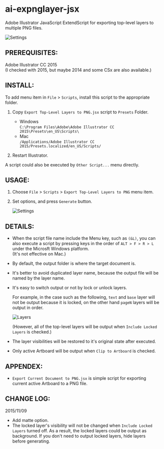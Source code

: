 ai-expnglayer-jsx
=================
Adobe Illustrator JavaScript ExtendScript for exporting top-level layers to multiple PNG files.

![Settings](https://raw.githubusercontent.com/gootara-org/ai-expnglayer-jsx/master/images/settings.png "Settings")


PREREQUISITES:
----------------
Adobe Illustrator CC 2015  
(I checked with 2015, but maybe 2014 and some CSx are also available.)


INSTALL:
----------------
To add menu item in `File` > `Scripts`, install this script to the appropriate folder.

1. Copy `Export Top-Level Layers to PNG.jsx` script to `Presets` Folder.

    + Windows  
      `C:\Program Files\Adobe\Adobe Illustrator CC 2015\Presets\en_US\Scripts\`
    + Mac  
      `/Applications/Adobe Illustrator CC 2015/Presets.localized/en_US/Scripts/`


2. Restart Illustrator.

A script could also be executed by `Other Script...` menu directly.


USAGE:
----------------
1. Choose `File` > `Scripts` > `Export Top-Level Layers to PNG` menu item.

2. Set options, and press `Generate` button.  

    ![Settings](https://raw.githubusercontent.com/gootara-org/ai-expnglayer-jsx/master/images/settings.png "Settings")


DETAILS:
----------------
  + When the script file name include the Menu key, such as `(&L)`,
    you can also execute a script by pressing keys in the order of `ALT > F > R > L`
    under the Microsft Windows platform.  
    (It's not effective on Mac.)

  + By default, the output folder is where the target document is.

  + It's better to avoid duplicated layer name, because the output file will be named by the layer name.

  + It's easy to switch output or not by lock or unlock layers.

    For example, in the case such as the following, `text` and `base` layer will not be output
    because it is locked, on the other hand `pageN` layers will be output in order.

    ![Layers](https://raw.githubusercontent.com/gootara-org/ai-expnglayer-jsx/master/images/layers.png "Layers")

    (However, all of the top-level layers will be output when `Include Locked Layers` is checked.)

  + The layer visibilities will be restored to it's original state after executed.

  + Only active Artboard will be output when `Clip to Artboard` is checked.


APPENDEX:
----------------
  + `Export Current Document to PNG.jsx` is simple script for exporting current active Artboard to a PNG file.


CHANGE LOG:
----------------
2015/11/09
  + Add matte option.
  + The locked layer's visibility will not be changed when `Include Locked Layers` turned off.
    As a result, the locked layers could be output as background.
    If you don't need to output locked layers, hide layers before generating.
